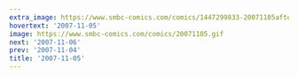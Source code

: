 ```yaml
---
extra_image: https://www.smbc-comics.com/comics/1447299833-20071105after.png
hovertext: '2007-11-05'
image: https://www.smbc-comics.com/comics/20071105.gif
next: '2007-11-06'
prev: '2007-11-04'
title: '2007-11-05'
---
```

